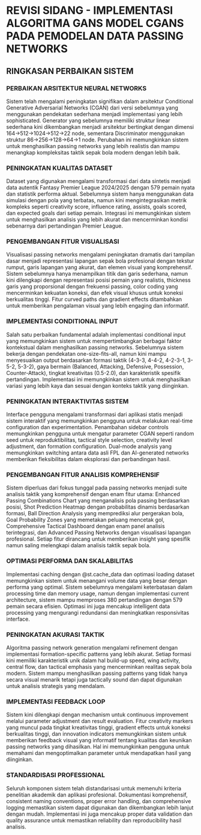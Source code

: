
# REVISI SIDANG - IMPLEMENTASI ALGORITMA GANS MODEL CGANS PADA PEMODELAN DATA PASSING NETWORKS

## RINGKASAN PERBAIKAN SISTEM

### PERBAIKAN ARSITEKTUR NEURAL NETWORKS
Sistem telah mengalami peningkatan signifikan dalam arsitektur Conditional Generative Adversarial Networks (CGAN) dari versi sebelumnya yang menggunakan pendekatan sederhana menjadi implementasi yang lebih sophisticated. Generator yang sebelumnya memiliki struktur linear sederhana kini dikembangkan menjadi arsitektur bertingkat dengan dimensi 164→512→1024→512→22 node, sementara Discriminator menggunakan struktur 86→256→128→64→1 node. Perubahan ini memungkinkan sistem untuk menghasilkan passing networks yang lebih realistis dan mampu menangkap kompleksitas taktik sepak bola modern dengan lebih baik.

### PENINGKATAN KUALITAS DATASET
Dataset yang digunakan mengalami transformasi dari data sintetis menjadi data autentik Fantasy Premier League 2024/2025 dengan 579 pemain nyata dan statistik performa aktual. Sebelumnya sistem hanya menggunakan data simulasi dengan pola yang terbatas, namun kini mengintegrasikan metrik kompleks seperti creativity score, influence rating, assists, goals scored, dan expected goals dari setiap pemain. Integrasi ini memungkinkan sistem untuk menghasilkan analisis yang lebih akurat dan mencerminkan kondisi sebenarnya dari pertandingan Premier League.

### PENGEMBANGAN FITUR VISUALISASI
Visualisasi passing networks mengalami peningkatan dramatis dari tampilan dasar menjadi representasi lapangan sepak bola profesional dengan tekstur rumput, garis lapangan yang akurat, dan elemen visual yang komprehensif. Sistem sebelumnya hanya menampilkan titik dan garis sederhana, namun kini dilengkapi dengan representasi posisi pemain yang realistis, thickness garis yang proporsional dengan frekuensi passing, color coding yang mencerminkan kekuatan koneksi, dan efek visual khusus untuk koneksi berkualitas tinggi. Fitur curved paths dan gradient effects ditambahkan untuk memberikan pengalaman visual yang lebih engaging dan informatif.

### IMPLEMENTASI CONDITIONAL INPUT
Salah satu perbaikan fundamental adalah implementasi conditional input yang memungkinkan sistem untuk mempertimbangkan berbagai faktor kontekstual dalam menghasilkan passing networks. Sebelumnya sistem bekerja dengan pendekatan one-size-fits-all, namun kini mampu menyesuaikan output berdasarkan formasi taktik (4-3-3, 4-4-2, 4-2-3-1, 3-5-2, 5-3-2), gaya bermain (Balanced, Attacking, Defensive, Possession, Counter-Attack), tingkat kreativitas (0.5-2.0), dan karakteristik spesifik pertandingan. Implementasi ini memungkinkan sistem untuk menghasilkan variasi yang lebih kaya dan sesuai dengan konteks taktik yang diinginkan.

### PENINGKATAN INTERAKTIVITAS SISTEM
Interface pengguna mengalami transformasi dari aplikasi statis menjadi sistem interaktif yang memungkinkan pengguna untuk melakukan real-time configuration dan experimentation. Penambahan sidebar controls memungkinkan pengguna untuk mengatur parameter CGAN seperti random seed untuk reproduktibilitas, tactical style selection, creativity level adjustment, dan formation configuration. Dual-mode analysis yang memungkinkan switching antara data asli FPL dan AI-generated networks memberikan fleksibilitas dalam eksplorasi dan perbandingan hasil.

### PENGEMBANGAN FITUR ANALISIS KOMPREHENSIF
Sistem diperluas dari fokus tunggal pada passing networks menjadi suite analisis taktik yang komprehensif dengan enam fitur utama: Enhanced Passing Combinations Chart yang menganalisis pola passing berdasarkan posisi, Shot Prediction Heatmap dengan probabilitas dinamis berdasarkan formasi, Ball Direction Analysis yang memprediksi alur pergerakan bola, Goal Probability Zones yang memetakan peluang mencetak gol, Comprehensive Tactical Dashboard dengan enam panel analisis terintegrasi, dan Advanced Passing Networks dengan visualisasi lapangan profesional. Setiap fitur dirancang untuk memberikan insight yang spesifik namun saling melengkapi dalam analisis taktik sepak bola.

### OPTIMASI PERFORMA DAN SKALABILITAS
Implementasi caching dengan @st.cache_data dan optimasi loading dataset memungkinkan sistem untuk menangani volume data yang besar dengan performa yang optimal. Sistem sebelumnya mengalami keterbatasan dalam processing time dan memory usage, namun dengan implementasi current architecture, sistem mampu memproses 380 pertandingan dengan 579 pemain secara efisien. Optimasi ini juga mencakup intelligent data processing yang mengurangi redundansi dan meningkatkan responsivitas interface.

### PENINGKATAN AKURASI TAKTIK
Algoritma passing network generation mengalami refinement dengan implementasi formation-specific patterns yang lebih akurat. Setiap formasi kini memiliki karakteristik unik dalam hal build-up speed, wing activity, central flow, dan tactical emphasis yang mencerminkan realitas sepak bola modern. Sistem mampu menghasilkan passing patterns yang tidak hanya secara visual menarik tetapi juga tactically sound dan dapat digunakan untuk analisis strategis yang mendalam.

### IMPLEMENTASI FEEDBACK LOOP
Sistem kini dilengkapi dengan mechanism untuk continuous improvement melalui parameter adjustment dan result evaluation. Fitur creativity markers yang muncul pada tingkat kreativitas tinggi, gradient effects untuk koneksi berkualitas tinggi, dan innovation indicators memungkinkan sistem untuk memberikan feedback visual yang informatif tentang kualitas dan keunikan passing networks yang dihasilkan. Hal ini memungkinkan pengguna untuk memahami dan mengoptimalkan parameter untuk mendapatkan hasil yang diinginkan.

### STANDARDISASI PROFESSIONAL
Seluruh komponen sistem telah distandarisasi untuk memenuhi kriteria penelitian akademik dan aplikasi profesional. Dokumentasi komprehensif, consistent naming conventions, proper error handling, dan comprehensive logging memastikan sistem dapat digunakan dan dikembangkan lebih lanjut dengan mudah. Implementasi ini juga mencakup proper data validation dan quality assurance untuk memastikan reliability dan reproducibility hasil analisis.
